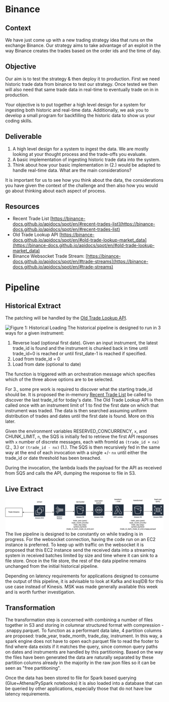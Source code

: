 # Binance

## Context
We have just come up with a new trading strategy idea that runs on the exchange Binance. Our strategy aims to take advantage of an exploit in the way Binance creates the trades based on the order ids and the time of day. 

## Objective
Our aim is to test the strategy & then deploy it to production. First we need historic trade data from binance to test our strategy. Once tested we then will also need that same trade data in real-time to eventually trade on in in production. 

Your objective is to put together a high level design for a system for ingesting both historic and real-time data. 
Additionally, we ask you to develop a small program for backfilling the historic data to show us your coding skills.

## Deliverable

1. A high level design for a system to ingest the data. We are mostly looking at your thought process and the trade-offs you evaluate.
2. A basic implementation of ingesting historic trade data into the system.
3. Think about how your basic implementation in (2.) would be adapted to handle real-time data. What are the main considerations? 

It is important for us to see how you think about the data, the considerations you have given the context of the challenge and then also how you would go about thinking about each aspect of process.

## Resources
- Recent Trade List
[https://binance-docs.github.io/apidocs/spot/en/#recent-trades-list](https://binance-docs.github.io/apidocs/spot/en/#recent-trades-list)
- Old Trade Lookup API
[https://binance-docs.github.io/apidocs/spot/en/#old-trade-lookup-market_data](https://binance-docs.github.io/apidocs/spot/en/#old-trade-lookup-market_data)
- Binance Websocket Trade Stream:
[https://binance-docs.github.io/apidocs/spot/en/#trade-streams](https://binance-docs.github.io/apidocs/spot/en/#trade-streams)

# Pipeline
## Historical Extract
The patching will be handled by the [Old Trade Lookup API](https://binance-docs.github.io/apidocs/spot/en/#old-trade-lookup-market_data).

![Figure 1: Historical Loading](img/historical.png?raw=true)
The historical pipeline is designed to run in 3 ways for a given instrument:
1. Reverse load (optional first date). Given an input instrument, the latest trade_id is found and the instrument is chunked back in time until trade_id=0 is reached or until first_date-1 is reached if specified.
2. Load from trade_id = 0
3. Load from date (optional to date)

The function is triggered with an orchestration message which specifies which of the three above options are to be selected.

For 3., some pre work is required to discover what the starting trade_id should be. It is proposed the in-memory [Recent Trade List](https://binance-docs.github.io/apidocs/spot/en/#recent-trades-list) be called to discover the last trade_id for today's date. The Old Trade Lookup API is then called once with an instrument limit of 1 to find the first date on which that instrument was traded. The data is then searched assuming uniform distribution of trades and dates until the first date is found. More on this later.

Given the environment variables RESERVED_CONCURRENCY, `x`, and CHUNK_LIMIT, `n`, the SQS is initially fed to retrieve the first API responses with `x` number of discrete messages, each with fromId as `(trade_id + nx)` (2., 3.) or `(trade_id - nx)` (1.). The SQS is then recursively fed in the same way at the end of each invocation with a single +/- `nx` until either the trade_id or date threshold has been breached.

During the invocation, the lambda loads the payload for the API as received from SQS and calls the API, dumping the response to file in S3.

## Live Extract
![Figure 2: Live Loading](img/live.png?raw=true)
The live pipeline is designed to be constantly on while trading is in progress. For the websocket connection, having the code run on an EC2 instance is preferred. To keep up with traffic on the websocket it is proposed that this EC2 instance send the received data into a streaming system in received batches limited by size and time where it can sink to a file store. Once in the file store, the rest of the data pipeline remains unchanged from the initial historical pipeline.

Depending on latency requirements for applications designed to consume the output of this pipeline, it is advisable to look at Kafka and ksqlDB for this use case instead of Kinesis. MSK was made generally available this week and is worth further investigation.

## Transformation
The transformation step is concerned with combining a number of files together in S3 and storing in columnar structured format with compression - .snappy.parquet. To function as a performant data lake, 4 partition columns are proposed: trade_year, trade_month, trade_day, instrument. In this way, a spark engine does not have to open each parquet file to read the footer to find where data exists if it matches the query, since common query paths on dates and instruments are handled by this partitioning. Based on the way the files have been generated the data are naturally separated by these partition columns already in the majority in the raw json files so it can be seen as "free partitioning".

Once the data has been stored to file for Spark based querying (Glue+Athena/PySpark notebooks) it is also loaded into a database that can be queried by other applications, especially those that do not have low latency requirements. 
